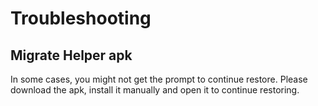 # Troubleshooting
## Migrate Helper apk
In some cases, you might not get the prompt to continue restore. Please download the apk, install it manually and open it to continue restoring.
